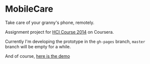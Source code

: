 MobileCare
==========

Take care of your granny's phone, remotely.

Assignment project for [HCI Course 2014](https://class.coursera.org/hciucsd-005) on Coursera.

Currently I'm developing the prototype in the `gh-pages` branch, `master` branch will be empty for a while. 

And of course, [here is the demo](http://kottenator.github.io/mobilecare/)
